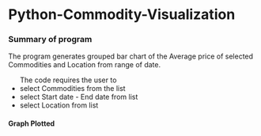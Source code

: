 # Python-Commodity-Visualization

### Summary of program

The program generates grouped bar chart of the Average price of selected Commodities and Location from range of date. 
<ul>
  The code requires the user to 
  <li>select Commodities from the list</li> 
  <li>select Start date - End date from list </li>
  <li>select Location from list</li>
</ul> 

#### Graph Plotted
